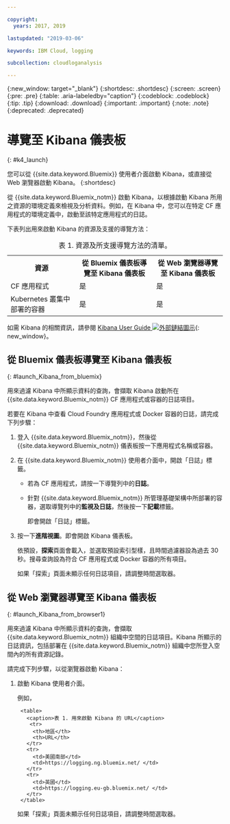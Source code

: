 ```yaml
---

copyright:
  years: 2017, 2019

lastupdated: "2019-03-06"

keywords: IBM Cloud, logging

subcollection: cloudloganalysis

---
```


{:new_window: target="_blank"}
{:shortdesc: .shortdesc}
{:screen: .screen}
{:pre: .pre}
{:table: .aria-labeledby="caption"}
{:codeblock: .codeblock}
{:tip: .tip}
{:download: .download}
{:important: .important}
{:note: .note}
{:deprecated: .deprecated}


# 導覽至 Kibana 儀表板
{: #k4_launch}

您可以從 {{site.data.keyword.Bluemix}} 使用者介面啟動 Kibana，或直接從 Web 瀏覽器啟動 Kibana。
{:shortdesc}

從 {{site.data.keyword.Bluemix_notm}} 啟動 Kibana，以根據啟動 Kibana 所用之資源的環境定義來檢視及分析資料。例如，在 Kibana 中，您可以在特定 CF 應用程式的環境定義中，啟動至該特定應用程式的日誌。

下表列出用來啟動 Kibana 的資源及支援的導覽方法：

<table>
<caption>表 1. 資源及所支援導覽方法的清單。</caption>
  <tr>
    <th>資源</th>
    <th>從 Bluemix 儀表板導覽至 Kibana 儀表板</th>
    <th>從 Web 瀏覽器導覽至 Kibana 儀表板</th>
  <tr>
  <tr>
    <td>CF 應用程式</td>
    <td>是</td>
    <td>是</td>
  <tr>  
  <tr>
    <td>Kubernetes 叢集中部署的容器</td>
    <td>是</td>
    <td>是</td>
  <tr>  
</table>

如需 Kibana 的相關資訊，請參閱 [Kibana User Guide ![外部鏈結圖示](../../../icons/launch-glyph.svg "外部鏈結圖示")](https://www.elastic.co/guide/en/kibana/4.1/index.html){: new_window}。
    

##  從 Bluemix 儀表板導覽至 Kibana 儀表板
{: #launch_Kibana_from_bluemix}

用來過濾 Kibana 中所顯示資料的查詢，會擷取 Kibana 啟動所在 {{site.data.keyword.Bluemix_notm}} CF 應用程式或容器的日誌項目。

若要在 Kibana 中查看 Cloud Foundry 應用程式或 Docker 容器的日誌，請完成下列步驟：

1. 登入 {{site.data.keyword.Bluemix_notm}}，然後從 {{site.data.keyword.Bluemix_notm}} 儀表板按一下應用程式名稱或容器。 
    
2. 在 {{site.data.keyword.Bluemix_notm}} 使用者介面中，開啟「日誌」標籤。

    * 若為 CF 應用程式，請按一下導覽列中的**日誌**。
     
    * 針對 {{site.data.keyword.Bluemix_notm}} 所管理基礎架構中所部署的容器，選取導覽列中的**監視及日誌**，然後按一下**記載**標籤。 
    
        即會開啟「日誌」標籤。  

3. 按一下**進階視圖**。即會開啟 Kibana 儀表板。

    依預設，**探索**頁面會載入，並選取預設索引型樣，且時間過濾器設為過去 30 秒。搜尋查詢設為符合 CF 應用程式或 Docker 容器的所有項目。

    如果「探索」頁面未顯示任何日誌項目，請調整時間選取器。 


##  從 Web 瀏覽器導覽至 Kibana 儀表板
{: #launch_Kibana_from_browser1}

用來過濾 Kibana 中所顯示資料的查詢，會擷取 {{site.data.keyword.Bluemix_notm}} 組織中空間的日誌項目。Kibana 所顯示的日誌資訊，包括部署在 {{site.data.keyword.Bluemix_notm}} 組織中您所登入空間內的所有資源記錄。

請完成下列步驟，以從瀏覽器啟動 Kibana：

1. 啟動 Kibana 使用者介面。
    
    例如， 
      
        <table>
          <caption>表 1. 用來啟動 Kibana 的 URL</caption>
           <tr>
            <th>地區</th>
            <th>URL</th>
          </tr>
          <tr>
            <td>美國南部</td>
            <td>https://logging.ng.bluemix.net/ </td>
          </tr>
          <tr>
            <td>英國</td>
            <td>https://logging.eu-gb.bluemix.net/ </td>
          </tr>
        </table>

    如果「探索」頁面未顯示任何日誌項目，請調整時間選取器。 

